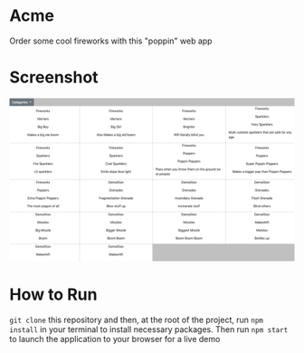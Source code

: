 # Acme
Order some cool fireworks with this "poppin" web app

# Screenshot
![alt text](https://github.com/HeathJHMoore/Acme/blob/master/Screen%20Shot%202019-06-15%20at%209.33.37%20AM.png)

# How to Run

`git clone` this repository and then, at the root of the project, run `npm install` in your terminal to install necessary packages. Then run `npm start` to launch the application to your browser for a live demo
